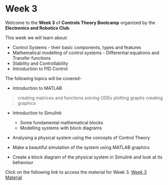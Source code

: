 # Week 3

Welcome to the **Week 3** of **Controls Theory Bootcamp** organized by the **Electronics and Robotics Club**.

This week we will learn about:
*	Control Systems - their basic components, types and features
*	Mathematical modelling of control systems - Differential equations and Transfer functions
*	Stability and Controllability
*	Introduction to PID Control

The following topics will be covered-

*	Introduction to MATLAB

  > creating matrices and functions
  >	solving ODEs
  >	plotting graphs
  >	creating graphics
  
* Introduction to Simulink

  *	Some fundamental mathematical blocks
  *	Modelling systems with block diagrams
  
*	Analysing a physical system using the concepts of Control Theory

  * Make a beautiful simulation of the system using MATLAB graphics
  * Create a block diagram of the physical system in Simulink and look at its behaviour



Click on the following link to access the material for Week 3.
[Week 3 Material](https://colab.research.google.com/drive/1cigUpOEQr2sHI_jhMxr8a2eYy2yTctC7#scrollTo=1560db16)



